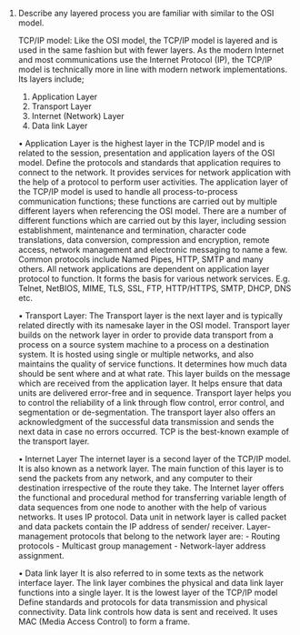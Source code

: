 1. Describe any layered process you are familiar with similar to the OSI model. 
   
   TCP/IP model: Like the OSI model, the TCP/IP model is layered and is used in the same fashion but with fewer layers. As the modern Internet and most communications use the Internet Protocol (IP), the TCP/IP model is technically more in line with modern network implementations. Its layers include; 

   1. Application Layer
   2. Transport Layer 
   3. Internet (Network) Layer 
   4. Data link Layer


    • Application Layer is the highest layer in the TCP/IP model and is related to the session, presentation and application layers of the OSI model. Define the protocols and standards that application requires to connect to the network. It provides services for network application with the help of a protocol to perform user activities. The application layer of the TCP/IP model is used to handle all process-to-process communication functions; these functions are carried out by multiple different layers when referencing the OSI model. There are a number of different functions which are carried out by this layer, including session establishment, maintenance and termination, character code translations, data conversion, compression and encryption, remote access, network management and electronic messaging to name a few. Common protocols include Named Pipes, HTTP, SMTP and many others. All network applications are dependent on application layer protocol to function. It forms the basis for various network services. E.g. Telnet, NetBIOS, MIME, TLS, SSL, FTP, HTTP/HTTPS, SMTP, DHCP, DNS etc.


    • Transport Layer: The Transport layer is the next layer and is typically related directly with its namesake layer in the OSI model.  Transport layer builds on the network layer in order to provide data transport from a process on a source system machine to a
    process on a destination system. It is hosted using single or multiple networks, and also maintains the quality of service functions. It determines how much data should be sent where and at what rate. This layer builds on the message which are received from the application layer. It helps ensure that data units are delivered error-free and in sequence. Transport layer helps you to control the reliability of a link through flow control, error control, and segmentation or de-segmentation. The transport layer also offers an acknowledgment of the successful data transmission and sends the next data in case no errors occurred. TCP is the best-known example of the transport layer. 

    • Internet Layer The internet layer is a second layer of the TCP/IP model. It is also known as a network layer. The main function of this layer is to send the packets from any network, and any computer to their destination irrespective of the route they take. The Internet layer offers the functional and procedural method for transferring variable length of data sequences from one node to another with the help of various networks. It uses IP protocol. Data unit in network layer is called packet and data packets contain the IP address of sender/ receiver. Layer-management protocols that belong to the network layer are: - Routing protocols - Multicast group management - Network-layer address assignment. 

    • Data link layer It is also referred to in some texts as the network interface layer. The link layer combines the physical and data link layer functions into a single layer. It is the lowest layer of the TCP/IP model Define standards and protocols for data transmission and physical connectivity. Data link controls how data is sent and
    received. It uses MAC (Media Access Control) to form a frame. 